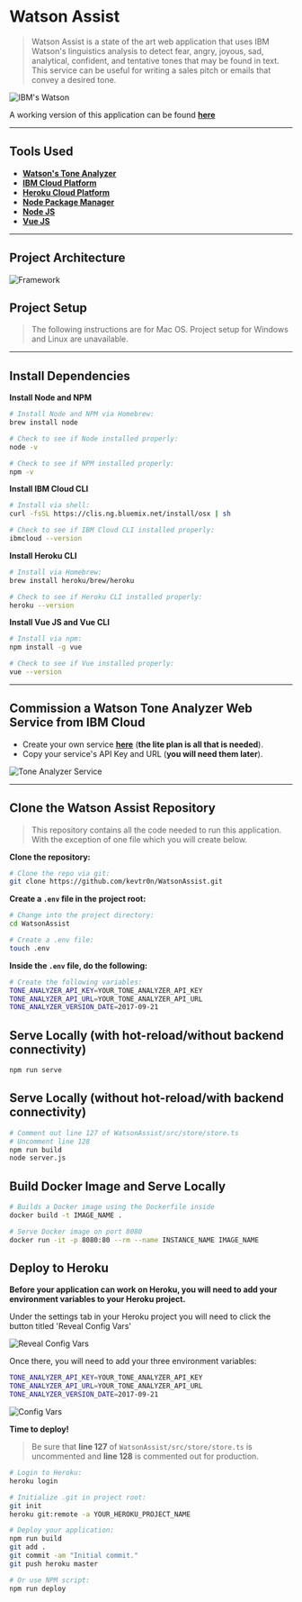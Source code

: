 # Watson Assist

> Watson Assist is a state of the art web application that uses IBM Watson's linguistics analysis to detect fear, angry, joyous, sad, analytical, confident, and tentative tones that may be found in text. This service can be useful for writing a sales pitch or emails that convey a desired tone.

![IBM's Watson](./src/assets/watson_md.png)

A working version of this application can be found **[here](https://watson-assist.herokuapp.com)**

___

## **Tools Used**

* **[Watson's Tone Analyzer](https://www.ibm.com/watson/services/tone-analyzer/)**
* **[IBM Cloud Platform](https://www.ibm.com/cloud/)**
* **[Heroku Cloud Platform](https://www.heroku.com/)**
* **[Node Package Manager](https://www.npmjs.com/)**
* **[Node JS](https://nodejs.org/en/)**
* **[Vue JS](https://vuejs.org/)**

___

## **Project Architecture**

![Framework](./src/assets/diagram.png)

## **Project Setup**

>The following instructions are for Mac OS.
>Project setup for Windows and Linux are unavailable.

___

## **Install Dependencies**

**Install Node and NPM**

``` bash
# Install Node and NPM via Homebrew:
brew install node

# Check to see if Node installed properly:
node -v

# Check to see if NPM installed properly:
npm -v
````

**Install IBM Cloud CLI**

``` bash
# Install via shell:
curl -fsSL https://clis.ng.bluemix.net/install/osx | sh

# Check to see if IBM Cloud CLI installed properly:
ibmcloud --version
```

**Install Heroku CLI**

``` bash
# Install via Homebrew:
brew install heroku/brew/heroku

# Check to see if Heroku CLI installed properly:
heroku --version
```

**Install Vue JS and Vue CLI**

``` bash
# Install via npm:
npm install -g vue

# Check to see if Vue installed properly:
vue --version
```

___


## Commission a Watson Tone Analyzer Web Service from IBM Cloud

* Create your own service **[here](https://www.ibm.com/watson/services/tone-analyzer/)** (**the lite plan is all that is needed**).
* Copy your service's API Key and URL (**you will need them later**).

![Tone Analyzer Service](./src/assets/tone-analyzer.png)

___

## Clone the Watson Assist Repository

> This repository contains all the code needed to run this application. With the exception of one file which you will create below.

**Clone the repository:**

``` bash
# Clone the repo via git:
git clone https://github.com/kevtr0n/WatsonAssist.git
```

**Create a ```.env``` file in the project root:**

``` bash
# Change into the project directory:
cd WatsonAssist

# Create a .env file:
touch .env
```

**Inside the ```.env``` file, do the following:**

``` bash
# Create the following variables:
TONE_ANALYZER_API_KEY=YOUR_TONE_ANALYZER_API_KEY
TONE_ANALYZER_API_URL=YOUR_TONE_ANALYZER_API_URL
TONE_ANALYZER_VERSION_DATE=2017-09-21
```

## Serve Locally (with hot-reload/without backend connectivity)

``` bash
npm run serve
```

## Serve Locally (without hot-reload/with backend connectivity)

``` bash
# Comment out line 127 of WatsonAssist/src/store/store.ts
# Uncomment line 128
npm run build
node server.js
```

## Build Docker Image and Serve Locally

``` bash
# Builds a Docker image using the Dockerfile inside
docker build -t IMAGE_NAME .

# Serve Docker image on port 8080
docker run -it -p 8080:80 --rm --name INSTANCE_NAME IMAGE_NAME
```

## Deploy to Heroku

**Before your application can work on Heroku, you will need to add your environment variables to your Heroku project.**

Under the settings tab in your Heroku project you will need to click the button titled 'Reveal Config Vars'

![Reveal Config Vars](./src/assets/button.png)

Once there, you will need to add your three environment variables:

``` bash
TONE_ANALYZER_API_KEY=YOUR_TONE_ANALYZER_API_KEY
TONE_ANALYZER_API_URL=YOUR_TONE_ANALYZER_API_URL
TONE_ANALYZER_VERSION_DATE=2017-09-21
```

![Config Vars](./src/assets/vars.png)

**Time to deploy!**

> Be sure that **line 127** of ```WatsonAssist/src/store/store.ts``` is uncommented and **line 128** is commented out for production.

``` bash
# Login to Heroku:
heroku login

# Initialize .git in project root:
git init
heroku git:remote -a YOUR_HEROKU_PROJECT_NAME

# Deploy your application:
npm run build
git add .
git commit -am "Initial commit."
git push heroku master

# Or use NPM script:
npm run deploy
```
